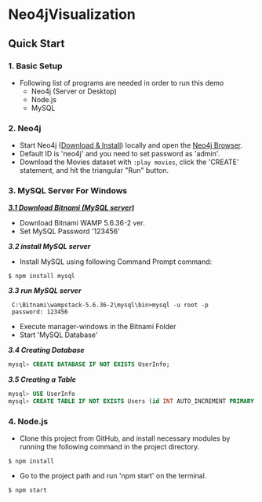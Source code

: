 # Neo4jVisualization

## Quick Start
### 1. Basic Setup
* Following list of programs are needed in order to run this demo
    * Neo4j (Server or Desktop)
    * Node.js
    * MySQL

### 2. Neo4j
* Start Neo4j ([Download & Install](http://neo4j.com/download)) locally and open the [Neo4j Browser](http://localhost:7474).
* Default ID is 'neo4j' and you need to set password as 'admin'.
* Download the Movies dataset with `:play movies`, click the 'CREATE' statement, and hit the triangular "Run" button.

### 3. MySQL Server For Windows 


[***3.1 Download Bitnami (MySQL server)***](https://bitnami.com/stack/wamp)


* Download Bitnami WAMP 5.6.36-2 ver. 
* Set MySQL Password '123456'

***3.2 install MySQL server***
* Install MySQL using following Command Prompt command:
```
$ npm install mysql
```

***3.3 run MySQL server***
```
 C:\Bitnami\wampstack-5.6.36-2\mysql\bin>mysql -u root -p
 password: 123456
```
* Execute manager-windows in the Bitnami Folder
* Start 'MySQL Database'

***3.4 Creating Database***
```sql
mysql> CREATE DATABASE IF NOT EXISTS UserInfo;
```

***3.5 Creating a Table***
```sql
mysql> USE UserInfo
mysql> CREATE TABLE IF NOT EXISTS Users (id INT AUTO_INCREMENT PRIMARY KEY, profileid VARCHAR(30), token VARCHAR(200), email VARCHAR(30), password VARCHAR(100))
```

### 4. Node.js
* Clone this project from GitHub, and install necessary modules by running the following command in the project directory.
```
$ npm install
```
* Go to the project path and run 'npm start' on the terminal.

```
$ npm start
```